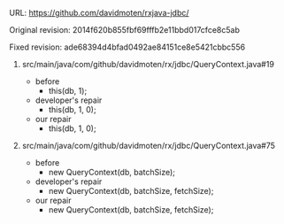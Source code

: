 URL: https://github.com/davidmoten/rxjava-jdbc/

Original revision: 2014f620b855fbf69fffb2e11bbd017cfce8c5ab

Fixed revision: ade68394d4bfad0492ae84151ce8e5421cbbc556

1. src/main/java/com/github/davidmoten/rx/jdbc/QueryContext.java#19
    - before
       - this(db, 1);
    - developer's repair
       - this(db, 1, 0);
    - our repair 
       - this(db, 1, 0);

2. src/main/java/com/github/davidmoten/rx/jdbc/QueryContext.java#75
    - before
       - new QueryContext(db, batchSize);
    - developer's repair
       - new QueryContext(db, batchSize, fetchSize);
    - our repair 
       - new QueryContext(db, batchSize, fetchSize);
